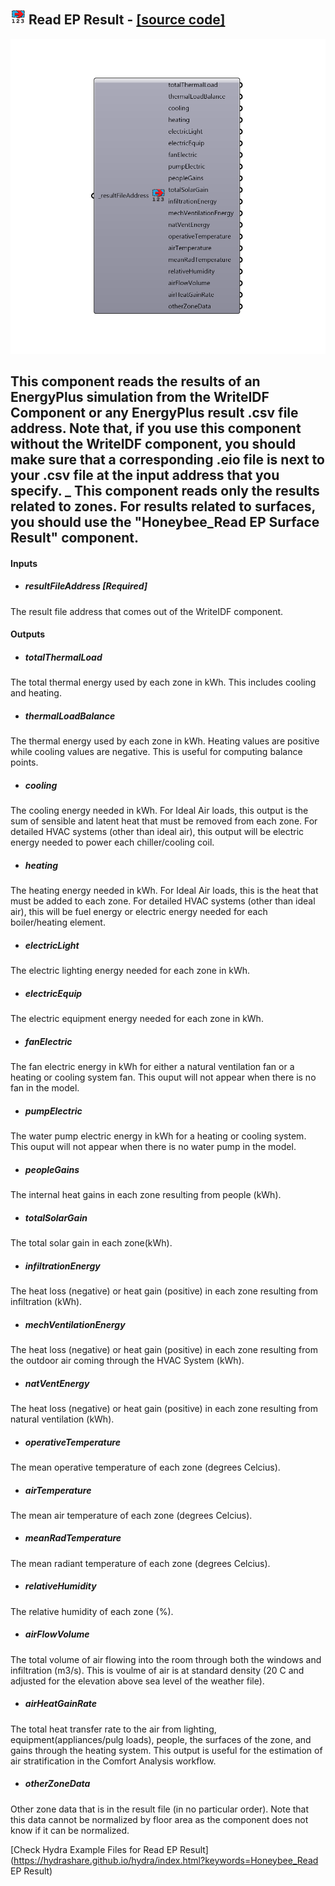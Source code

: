## ![](../../images/icons/Read_EP_Result.png) Read EP Result - [[source code]](https://github.com/mostaphaRoudsari/honeybee/tree/master/src/Honeybee_Read%20EP%20Result.py)

![](../../images/components/Read_EP_Result.png)

This component reads the results of an EnergyPlus simulation from the WriteIDF Component or any EnergyPlus result .csv file address.  Note that, if you use this component without the WriteIDF component, you should make sure that a corresponding .eio file is next to your .csv file at the input address that you specify.
 _
 This component reads only the results related to zones.  For results related to surfaces, you should use the "Honeybee_Read EP Surface Result" component.
 -
 

#### Inputs
* ##### resultFileAddress [Required]
The result file address that comes out of the WriteIDF component.

#### Outputs
* ##### totalThermalLoad
The total thermal energy used by each zone in kWh.  This includes cooling and heating.
* ##### thermalLoadBalance
The thermal energy used by each zone in kWh.  Heating values are positive while cooling values are negative. This is useful for computing balance points.
* ##### cooling
The cooling energy needed in kWh. For Ideal Air loads, this output is the sum of sensible and latent heat that must be removed from each zone.  For detailed HVAC systems (other than ideal air), this output will be electric energy needed to power each chiller/cooling coil.
* ##### heating
The heating energy needed in kWh. For Ideal Air loads, this is the heat that must be added to each zone.  For detailed HVAC systems (other than ideal air), this will be fuel energy or electric energy needed for each boiler/heating element.
* ##### electricLight
The electric lighting energy needed for each zone in kWh.
* ##### electricEquip
The electric equipment energy needed for each zone in kWh.
* ##### fanElectric
The fan electric energy in kWh for either a natural ventilation fan or a heating or cooling system fan.  This ouput will not appear when there is no fan in the model.
* ##### pumpElectric
The water pump electric energy in kWh for a heating or cooling system.  This ouput will not appear when there is no water pump in the model.
* ##### peopleGains
The internal heat gains in each zone resulting from people (kWh).
* ##### totalSolarGain
The total solar gain in each zone(kWh).
* ##### infiltrationEnergy
The heat loss (negative) or heat gain (positive) in each zone resulting from infiltration (kWh).
* ##### mechVentilationEnergy
The heat loss (negative) or heat gain (positive) in each zone resulting from the outdoor air coming through the HVAC System (kWh).
* ##### natVentEnergy
The heat loss (negative) or heat gain (positive) in each zone resulting from natural ventilation (kWh).
* ##### operativeTemperature
The mean operative temperature of each zone (degrees Celcius).
* ##### airTemperature
The mean air temperature of each zone (degrees Celcius).
* ##### meanRadTemperature
The mean radiant temperature of each zone (degrees Celcius).
* ##### relativeHumidity
The relative humidity of each zone (%).
* ##### airFlowVolume
The total volume of air flowing into the room through both the windows and infiltration (m3/s).  This is voulme of air is at standard density (20 C and adjusted for the elevation above sea level of the weather file).
* ##### airHeatGainRate
The total heat transfer rate to the air from lighting, equipment(appliances/pulg loads), people, the surfaces of the zone, and gains through the heating system.  This output is useful for the estimation of air stratification in the Comfort Analysis workflow.
* ##### otherZoneData
Other zone data that is in the result file (in no particular order). Note that this data cannot be normalized by floor area as the component does not know if it can be normalized.


[Check Hydra Example Files for Read EP Result](https://hydrashare.github.io/hydra/index.html?keywords=Honeybee_Read EP Result)
